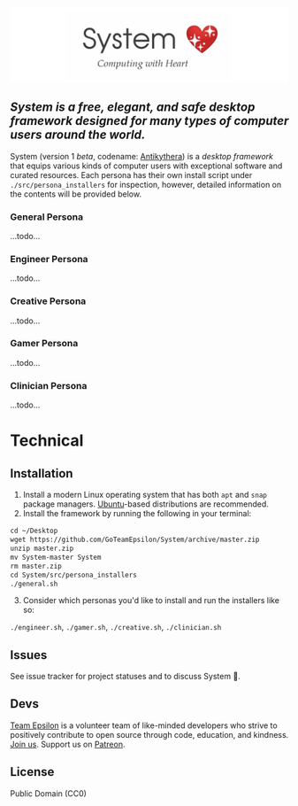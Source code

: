 ![IMG](./src/assets/logo.png)

## _System is a free, elegant, and safe desktop framework designed for many types of computer users around the world._

System (version 1 *beta*, codename: [Antikythera](https://en.wikipedia.org/wiki/Antikythera_mechanism))  is a _desktop framework_ that equips various kinds of computer users with exceptional software and curated resources. Each persona has their own install script under `./src/persona_installers` for inspection, however, detailed information on the contents will be provided below.

### General Persona
...todo...

### Engineer Persona
...todo...

### Creative Persona
...todo...

### Gamer Persona
...todo...

### Clinician Persona
...todo...

# Technical

## Installation

1. Install a modern Linux operating system that has both `apt` and `snap` package managers. [Ubuntu](https://www.ubuntu.com/)-based distributions are recommended.
2. Install the framework by running the following in your terminal:

```
cd ~/Desktop
wget https://github.com/GoTeamEpsilon/System/archive/master.zip
unzip master.zip
mv System-master System
rm master.zip
cd System/src/persona_installers
./general.sh
```

3. Consider which personas you'd like to install and run the installers like so:

`./engineer.sh`, `./gamer.sh`, `./creative.sh`, `./clinician.sh`


## Issues

See issue tracker for project statuses and to discuss System 💖.


## Devs

[Team Epsilon](https://github.com/GoTeamEpsilon/purpose) is a volunteer team of like-minded developers who strive to positively contribute to open source through code, education, and kindness. [Join us](https://github.com/GoTeamEpsilon/purpose/issues/new). Support us on [Patreon](https://www.patreon.com/matthewvi).


## License

Public Domain (CC0)

